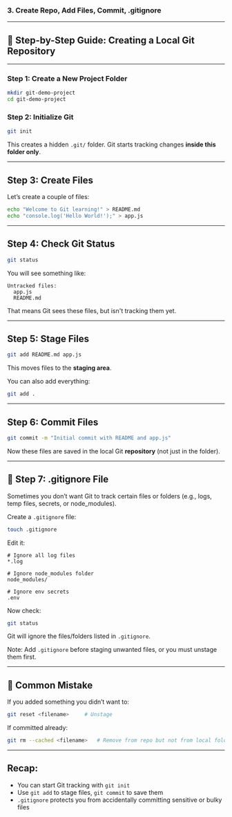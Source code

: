 ###  **3. Create Repo, Add Files, Commit, .gitignore**

---

## 🧱 Step-by-Step Guide: Creating a Local Git Repository

---

###  **Step 1: Create a New Project Folder**

```bash
mkdir git-demo-project
cd git-demo-project
```

###  **Step 2: Initialize Git**

```bash
git init
```

 This creates a hidden `.git/` folder. Git starts tracking changes **inside this folder only**.

---

##  Step 3: Create Files

Let’s create a couple of files:

```bash
echo "Welcome to Git learning!" > README.md
echo "console.log('Hello World!');" > app.js
```

---

##  Step 4: Check Git Status

```bash
git status
```

You will see something like:

```
Untracked files:
  app.js
  README.md
```

That means Git sees these files, but isn't tracking them yet.

---

##  Step 5: Stage Files

```bash
git add README.md app.js
```

This moves files to the **staging area**.

You can also add everything:

```bash
git add .
```

---

##  Step 6: Commit Files

```bash
git commit -m "Initial commit with README and app.js"
```

Now these files are saved in the local Git **repository** (not just in the folder).

---

## 🙈 Step 7: .gitignore File

Sometimes you don’t want Git to track certain files or folders (e.g., logs, temp files, secrets, or node\_modules).

Create a `.gitignore` file:

```bash
touch .gitignore
```

Edit it:

```
# Ignore all log files
*.log

# Ignore node_modules folder
node_modules/

# Ignore env secrets
.env
```

Now check:

```bash
git status
```

Git will ignore the files/folders listed in `.gitignore`.

 Note: Add `.gitignore` before staging unwanted files, or you must unstage them first.

---

## 🚨 Common Mistake

If you added something you didn’t want to:

```bash
git reset <filename>     # Unstage
```

If committed already:

```bash
git rm --cached <filename>   # Remove from repo but not from local folder
```

---

##  Recap:

* You can start Git tracking with `git init`
* Use `git add` to stage files, `git commit` to save them
* `.gitignore` protects you from accidentally committing sensitive or bulky files

